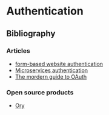 # Authentication

## Bibliography

### Articles

* [form-based website authentication](https://stackoverflow.com/questions/549/the-definitive-guide-to-form-based-website-authentication)
* [Microservices authentication](https://medium.com/tech-tajawal/microservice-authentication-and-authorization-solutions-e0e5e74b248a)
* [The mordern guide to OAuth](https://fusionauth.io/learn/expert-advice/oauth/modern-guide-to-oauth/)

### Open source products

* [Ory](https://www.ory.sh/)
